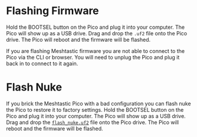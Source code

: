 # Flashing Firmware

Hold the BOOTSEL button on the Pico and plug it into your computer. The Pico will show up as a USB drive. Drag and drop the `.uf2` file onto the Pico drive. The Pico will reboot and the firmware will be flashed.

If you are flashing Meshtastic firmware you are not able to connect to the Pico via the CLI or browser. You will need to unplug the Pico and plug it back in to connect to it again.

# Flash Nuke

If you brick the Meshtastic Pico with a bad configuration you can flash nuke the Pico to restore it to factory settings. Hold the BOOTSEL button on the Pico and plug it into your computer. The Pico will show up as a USB drive. Drag and drop the [`flash_nuke.uf2`](https://datasheets.raspberrypi.com/soft/flash_nuke.uf2) file onto the Pico drive. The Pico will reboot and the firmware will be flashed.
